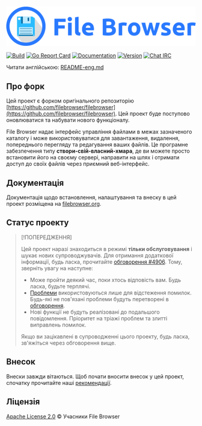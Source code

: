 <p align="center">
  <img src="https://raw.githubusercontent.com/filebrowser/logo/master/banner.png" width="550"/>
</p>

[![Build](https://github.com/filebrowser/filebrowser/actions/workflows/main.yaml/badge.svg)](https://github.com/filebrowser/filebrowser/actions/workflows/main.yaml)
[![Go Report Card](https://goreportcard.com/badge/github.com/filebrowser/filebrowser)](https://goreportcard.com/report/github.com/filebrowser/filebrowser)
[![Documentation](https://img.shields.io/badge/godoc-reference-blue.svg)](http://godoc.org/github.com/filebrowser/filebrowser)
[![Version](https://img.shields.io/github/release/filebrowser/filebrowser.svg)](https://github.com/filebrowser/filebrowser/releases/latest)
[![Chat IRC](https://img.shields.io/badge/freenode-%23filebrowser-blue.svg)](http://webchat.freenode.net/?channels=%23filebrowser)

Читати англійською: [README-eng.md](README-eng.md)

## Про форк

Цей проект є форком оригінального репозиторію [https://github.com/filebrowser/filebrowser](https://github.com/filebrowser/filebrowser). Цей проект буде поступово оновлюватися та набувати нового функціоналу.

File Browser надає інтерфейс управління файлами в межах зазначеного каталогу і може використовуватися для завантаження, видалення, попереднього перегляду та редагування ваших файлів. Це програмне забезпечення типу **створи-свій-власний-хмара**, де ви можете просто встановити його на своєму сервері, направити на шлях і отримати доступ до своїх файлів через приємний веб-інтерфейс.

## Документація

Документація щодо встановлення, налаштування та внеску в цей проект розміщена на [filebrowser.org](https://filebrowser.org).

## Статус проекту

> [!ПОПЕРЕДЖЕННЯ]
>
> Цей проект наразі знаходиться в режимі **тільки обслуговування** і шукає нових супроводжувачів. Для отримання додаткової інформації, будь ласка, прочитайте [обговорення #4906](https://github.com/filebrowser/filebrowser/discussions/4906). Тому, зверніть увагу на наступне:
>
> - Може пройти деякий час, поки хтось відповість вам. Будь ласка, будьте терплячі.
> - [Проблеми][issues] використовуються лише для відстеження помилок. Будь-які не пов'язані проблеми будуть перетворені в [обговорення][discussions].
> - Нові функції не будуть реалізовані до подальшого повідомлення. Пріоритет на тріажі проблем та злитті виправлень помилок.
>
> Якщо ви зацікавлені в супроводженні цього проекту, будь ласка, зв'яжіться через обговорення вище.

[issues]: https://github.com/filebrowser/filebrowser/issues
[discussions]: https://github.com/filebrowser/filebrowser/discussions

## Внесок

Внески завжди вітаються. Щоб почати вносити внесок у цей проект, спочатку прочитайте наші [рекомендації](CONTRIBUTING.md).

## Ліцензія

[Apache License 2.0](LICENSE) © Учасники File Browser
